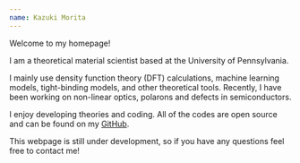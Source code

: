 ```yaml
---
name: Kazuki Morita
---
```


Welcome to my homepage!

I am a theoretical material scientist based at the University of Pennsylvania.

I mainly use density function theory (DFT) calculations, machine learning models, tight-binding models, and other theoretical tools. Recently, I have been working on non-linear optics, polarons and defects in semiconductors.

I enjoy developing theories and coding. All of the codes are open source and can be found on my [GitHub](https://github.com/kazmorita).

This webpage is still under development, so if you have any questions feel free to contact me!


